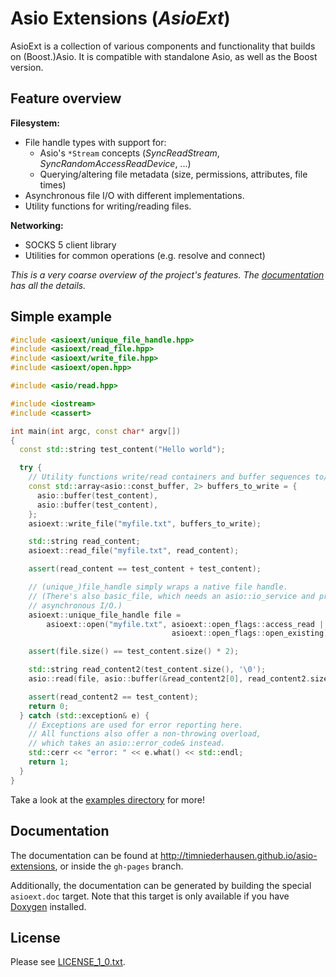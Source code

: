 # Asio Extensions (_AsioExt_)

AsioExt is a collection of various components and functionality that builds on (Boost.)Asio.
It is compatible with standalone Asio, as well as the Boost version.

## Feature overview

**Filesystem:**

* File handle types with support for:
  * Asio's `*Stream` concepts (*SyncReadStream*, *SyncRandomAccessReadDevice*, ...)
  * Querying/altering file metadata (size, permissions, attributes, file times)
* Asynchronous file I/O with different implementations.
* Utility functions for writing/reading files.

**Networking:**

* SOCKS 5 client library
* Utilities for common operations (e.g. resolve and connect)

*This is a very coarse overview of the project's features.
The [documentation](http://timniederhausen.github.io/asio-extensions) has all the details.*

## Simple example

```cpp
#include <asioext/unique_file_handle.hpp>
#include <asioext/read_file.hpp>
#include <asioext/write_file.hpp>
#include <asioext/open.hpp>

#include <asio/read.hpp>

#include <iostream>
#include <cassert>

int main(int argc, const char* argv[])
{
  const std::string test_content("Hello world");

  try {
    // Utility functions write/read containers and buffer sequences to/from files.
    const std::array<asio::const_buffer, 2> buffers_to_write = {
      asio::buffer(test_content),
      asio::buffer(test_content),
    };
    asioext::write_file("myfile.txt", buffers_to_write);

    std::string read_content;
    asioext::read_file("myfile.txt", read_content);

    assert(read_content == test_content + test_content);

    // (unique_)file_handle simply wraps a native file handle.
    // (There's also basic_file, which needs an asio::io_service and provides
    // asynchronous I/O.)
    asioext::unique_file_handle file =
        asioext::open("myfile.txt", asioext::open_flags::access_read |
                                    asioext::open_flags::open_existing);

    assert(file.size() == test_content.size() * 2);

    std::string read_content2(test_content.size(), '\0');
    asio::read(file, asio::buffer(&read_content2[0], read_content2.size()));

    assert(read_content2 == test_content);
    return 0;
  } catch (std::exception& e) {
    // Exceptions are used for error reporting here.
    // All functions also offer a non-throwing overload,
    // which takes an asio::error_code& instead.
    std::cerr << "error: " << e.what() << std::endl;
    return 1;
  }
}
```

Take a look at the [examples directory](example) for more!

## Documentation

The documentation can be found at http://timniederhausen.github.io/asio-extensions,
or inside the `gh-pages` branch.

Additionally, the documentation can be generated by building the special
`asioext.doc` target. Note that this target is only available if you have
[Doxygen](http://www.stack.nl/~dimitri/doxygen/) installed.

## License

Please see [LICENSE_1_0.txt](LICENSE_1_0.txt).
